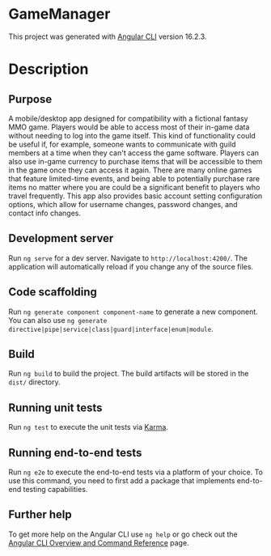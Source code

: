 # GameManager

This project was generated with [Angular CLI](https://github.com/angular/angular-cli) version 16.2.3.

# Description

## Purpose

A mobile/desktop app designed for compatibility with a fictional fantasy MMO game. Players would be able to access most of their in-game data without needing to log into the game itself. This kind of functionality could be useful if, for example, someone wants to communicate with guild members at a time when they can't access the game software. Players can also use in-game currency to purchase items that will be accessible to them in the game once they can access it again. There are many online games that feature limited-time events, and being able to potentially purchase rare items no matter where you are could be a significant benefit to players who travel frequently. This app also provides basic account setting configuration options, which allow for username changes, password changes, and contact info changes.

## Development server

Run `ng serve` for a dev server. Navigate to `http://localhost:4200/`. The application will automatically reload if you change any of the source files.

## Code scaffolding

Run `ng generate component component-name` to generate a new component. You can also use `ng generate directive|pipe|service|class|guard|interface|enum|module`.

## Build

Run `ng build` to build the project. The build artifacts will be stored in the `dist/` directory.

## Running unit tests

Run `ng test` to execute the unit tests via [Karma](https://karma-runner.github.io).

## Running end-to-end tests

Run `ng e2e` to execute the end-to-end tests via a platform of your choice. To use this command, you need to first add a package that implements end-to-end testing capabilities.

## Further help

To get more help on the Angular CLI use `ng help` or go check out the [Angular CLI Overview and Command Reference](https://angular.io/cli) page.
